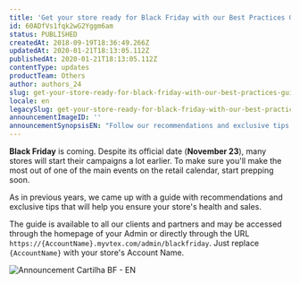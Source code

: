 ```yaml
---
title: 'Get your store ready for Black Friday with our Best Practices Guide'
id: 60ADfVs1fqk2wG2Yggm6am
status: PUBLISHED
createdAt: 2018-09-19T18:36:49.266Z
updatedAt: 2020-01-21T18:13:05.112Z
publishedAt: 2020-01-21T18:13:05.112Z
contentType: updates
productTeam: Others
author: authors_24
slug: get-your-store-ready-for-black-friday-with-our-best-practices-guide
locale: en
legacySlug: get-your-store-ready-for-black-friday-with-our-best-practices-guide
announcementImageID: ''
announcementSynopsisEN: "Follow our recommendations and exclusive tips to make the most out of this year's Black Friday."
---
```


__Black Friday__ is coming. Despite its official date (__November 23__), many stores will start their campaigns a lot earlier. To make sure you'll make the most out of one of the main events on the retail calendar, start prepping soon.

As in previous years, we came up with a guide with recommendations and exclusive tips that will help you ensure your store's health and sales. 

The guide is available to all our clients and partners and may be accessed through the homepage of your Admin or directly through the URL `https://{AccountName}.myvtex.com/admin/blackfriday`. Just replace `{AccountName}` with your store's Account Name.

![Announcement Cartilha BF - EN](https://images.ctfassets.net/alneenqid6w5/1qu1Wg1MFyc0aCCeA6AimE/7f7644728fe95b415ea45bf1203a17f3/Announcement_Cartilha_BF_-_EN.png)
